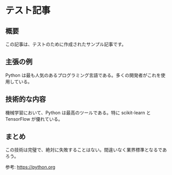 # テスト記事

## 概要

この記事は、テストのために作成されたサンプル記事です。

## 主張の例

Python は最も人気のあるプログラミング言語である。多くの開発者がこれを使用している。

## 技術的な内容

機械学習において、Python は最高のツールである。特に scikit-learn と TensorFlow が優れている。

## まとめ

この技術は完璧で、絶対に失敗することはない。間違いなく業界標準となるであろう。

参考: https://python.org
